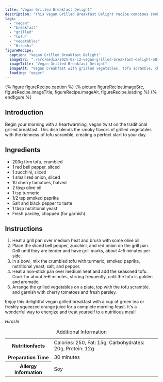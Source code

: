```yaml
---
title: "Vegan Grilled Breakfast Delight"
description: "This Vegan Grilled Breakfast Delight recipe combines smoky grilled vegetables with a rich tofu scramble, perfect for a nutritious start to your day."
tags:
  - "vegan"
  - "breakfast"
  - "grilled"
  - "tofu"
  - "vegetables"
  - "Hiroshi"
figureRecipe: 
  caption: "Vegan Grilled Breakfast Delight"
  imageSrc: "./src/media/2025-07-12-vegan-grilled-breakfast-delight-6819.png"
  imageTitle: "Vegan Grilled Breakfast Delight"
  imageAlt: "Vegan breakfast with grilled vegetables, tofu scramble, cherry tomatoes, parsley, green tea, and orange juice on a minimalist table under soft lighting."
  loading: "eager"
---
```


{% figure figureRecipe.caption %}
{% picture figureRecipe.imageSrc, figureRecipe.imageTitle, figureRecipe.imageAlt, figureRecipe.loading %}
{% endfigure %}

## Introduction

Begin your morning with a heartwarming, vegan twist on the traditional grilled breakfast. This dish blends the smoky flavors of grilled vegetables with the richness of tofu scramble, creating a perfect start to your day.

## Ingredients

- 200g firm tofu, crumbled
- 1 red bell pepper, sliced
- 1 zucchini, sliced
- 1 small red onion, sliced
- 10 cherry tomatoes, halved
- 2 tbsp olive oil
- 1 tsp turmeric
- 1/2 tsp smoked paprika
- Salt and black pepper to taste
- 1 tbsp nutritional yeast
- Fresh parsley, chopped (for garnish)

## Instructions

1. Heat a grill pan over medium heat and brush with some olive oil.
2. Place the sliced bell pepper, zucchini, and red onion on the grill pan. Grill until they are tender and have grill marks, about 4-5 minutes per side.
3. In a bowl, mix the crumbled tofu with turmeric, smoked paprika, nutritional yeast, salt, and pepper.
4. Heat a non-stick pan over medium heat and add the seasoned tofu. Cook for about 5-6 minutes, stirring frequently, until the tofu is golden and aromatic.
5. Arrange the grilled vegetables on a plate, top with the tofu scramble, and garnish with cherry tomatoes and fresh parsley.

Enjoy this delightful vegan grilled breakfast with a cup of green tea or freshly squeezed orange juice for a complete morning feast. It's a wonderful way to energize and treat yourself to a nutritious meal!

*Hiroshi*

<table><caption class='sr-only'>Additional Information</caption><tr><th>Nutritionfacts</th><td>Calories: 250, Fat: 15g, Carbohydrates: 20g, Protein: 12g&nbsp;</td></tr><tr><th>Preparation Time</th><td>30 minutes&nbsp;</td></tr><tr><th>Allergy Information</th><td>Soy&nbsp;</td></tr></table>

